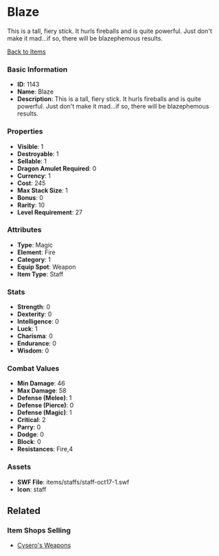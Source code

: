 # Blaze

This is a tall, fiery stick. It hurls fireballs and is quite powerful. Just don't make it mad...if so, there will be blazephemous results.

[Back to Items](../items.md)

### Basic Information

- **ID**: 1143
- **Name**: Blaze
- **Description**: This is a tall, fiery stick. It hurls fireballs and is quite powerful. Just don&#039;t make it mad...if so, there will be blazephemous results.

### Properties

- **Visible**: 1
- **Destroyable**: 1
- **Sellable**: 1
- **Dragon Amulet Required**: 0
- **Currency**: 1
- **Cost**: 245
- **Max Stack Size**: 1
- **Bonus**: 0
- **Rarity**: 10
- **Level Requirement**: 27

### Attributes

- **Type**: Magic
- **Element**: Fire
- **Category**: 1
- **Equip Spot**: Weapon
- **Item Type**: Staff

### Stats

- **Strength**: 0
- **Dexterity**: 0
- **Intelligence**: 0
- **Luck**: 1
- **Charisma**: 0
- **Endurance**: 0
- **Wisdom**: 0

### Combat Values

- **Min Damage**: 46
- **Max Damage**: 58
- **Defense (Melee)**: 1
- **Defense (Pierce)**: 0
- **Defense (Magic)**: 1
- **Critical**: 2
- **Parry**: 0
- **Dodge**: 0
- **Block**: 0
- **Resistances**: Fire,4

### Assets

- **SWF File**: items/staffs/staff-oct17-1.swf
- **Icon**: staff

## Related

### Item Shops Selling

- [Cysero's Weapons](../item-shops/44-cysero-s-weapons.md)

